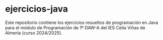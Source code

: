# ejercicios-java
Este repositorio contiene los ejercicios resueltos de programación en Java para el módulo de Programación de 1º DAW-A del IES Celia Viñas de Almería (curso 2024/2025).
